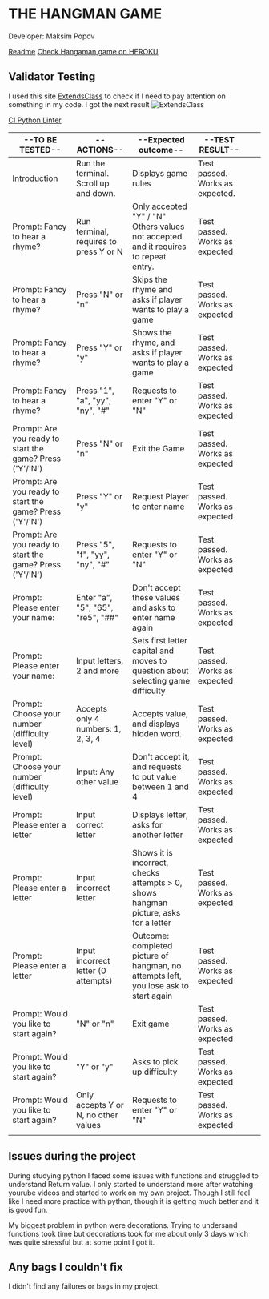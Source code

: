 # THE HANGMAN GAME
Developer: Maksim Popov

[Readme](README.md)
[Check Hangaman game on HEROKU](https://h-a-n-g-m-a-n-f3b14ff67166.herokuapp.com/)


## Validator Testing
I used this site [ExtendsClass](https://extendsclass.com/python-tester.html) to check if I need to pay attention on something in my code. 
I got the next result ![ExtendsClass](https://i.ibb.co/ZKY41mM/Python-code.png)

[CI Python Linter](https://i.ibb.co/m4Tk355/CI-Python.png)


| --TO BE TESTED--                                         | --ACTIONS--                            | --Expected outcome--                                                                 | --TEST RESULT--                 |   |   |
|----------------------------------------------------------|----------------------------------------|--------------------------------------------------------------------------------------|---------------------------------|---|---|
| Introduction                                             | Run the terminal. Scroll up and down.  | Displays game rules                                                                  | Test passed. Works as expected. |   |   |
| Prompt: Fancy to hear  a rhyme?                          | Run terminal, requires to press Y or N | Only accepted "Y" / "N". Others values not accepted and it requires to repeat entry. | Test passed. Works as expected  |   |   |
| Prompt: Fancy to hear  a rhyme?                          | Press "N" or "n"                       | Skips the rhyme and asks if player wants to play a game                              | Test passed. Works as expected  |   |   |
| Prompt: Fancy to hear  a rhyme?                          | Press "Y" or "y"                       | Shows the rhyme, and asks if player wants to play a game                             | Test passed. Works as expected  |   |   |
| Prompt: Fancy to hear  a rhyme?                          | Press "1", "a", "yy", "ny", "#"        | Requests to enter "Y" or "N"                                                         | Test passed. Works as expected  |   |   |
| Prompt: Are you ready to start the game? Press ('Y'/'N') | Press "N" or "n"                       | Exit the Game                                                                        | Test passed. Works as expected  |   |   |
| Prompt: Are you ready to start the game? Press ('Y'/'N') | Press "Y" or "y"                       | Request Player to enter name                                                         | Test passed. Works as expected  |   |   |
| Prompt: Are you ready to start the game? Press ('Y'/'N') | Press "5", "f", "yy", "ny", "#"        | Requests to enter "Y" or "N"                                                         | Test passed. Works as expected  |   |   |
| Prompt: Please enter your name:                          | Enter "a", "5", "65", "re5", "##"      | Don't accept these values and asks to enter name again                               | Test passed. Works as expected  |   |   |
| Prompt: Please enter your name:                          | Input letters, 2 and more              | Sets first letter capital and moves to question about selecting game difficulty      | Test passed. Works as expected  |   |   |
| Prompt: Choose your number (difficulty level)            | Accepts only 4 numbers: 1, 2, 3, 4     | Accepts value, and displays hidden word.                                             | Test passed. Works as expected  |   |   |
| Prompt: Choose your number (difficulty level)            |  Input: Any other value                | Don't accept it, and requests to put value between 1 and 4                           | Test passed. Works as expected  |   |   |
| Prompt: Please enter a  letter                           | Input correct letter                   | Displays letter, asks for another letter                                             | Test passed. Works as expected  |   |   |
| Prompt: Please enter a  letter                           | Input incorrect letter                 | Shows it is incorrect, checks attempts > 0, shows hangman picture, asks for a letter | Test passed. Works as expected  |   |   |
| Prompt: Please enter a  letter                           | Input incorrect letter (0 attempts)    | Outcome: completed picture of hangman, no attempts left, you lose ask to start again | Test passed. Works as expected  |   |   |
| Prompt: Would you like to start again?                   | "N" or "n"                             | Exit game                                                                            | Test passed. Works as expected  |   |   |
| Prompt: Would you like to start again?                   | "Y" or "y"                             | Asks to pick up difficulty                                                           | Test passed. Works as expected  |   |   |
| Prompt: Would you like to start again?                   | Only accepts Y or N, no other values   | Requests to enter "Y" or "N"                                                         | Test passed. Works as expected  |   |   |
|                                                          |                                        |                                                                                      |                                 |   |   |


## Issues during the project

During studying python I faced some issues with functions and struggled to understand Return value.
I only started to understand more after watching yourube videos and started to work on my own project.
Though I still feel like I need more practice with python, though it is getting much better and it is good fun.

My biggest problem in python were decorations.
Trying to undersand functions took time but decorations took for me about only 3 days which was quite stressful but at some point I got it.

## Any bags I couldn't fix
I didn't find any failures or bags in my project.

